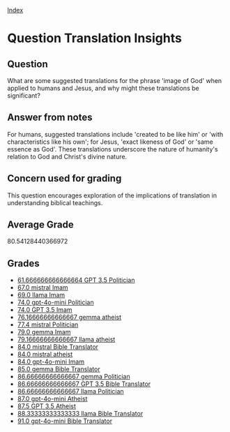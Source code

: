 
[Index](../../index.md)
# Question Translation Insights
## Question
What are some suggested translations for the phrase 'image of God' when applied to humans and Jesus, and why might these translations be significant?

## Answer from notes
For humans, suggested translations include 'created to be like him' or 'with characteristics like his own'; for Jesus, 'exact likeness of God' or 'same essence as God'. These translations underscore the nature of humanity's relation to God and Christ's divine nature.

## Concern used for grading
This question encourages exploration of the implications of translation in understanding biblical teachings.

## Average Grade
80.54128440366972

## Grades
 * [61.666666666666664 GPT 3.5 Politician](../answers/GPT_3.5_Politician/Translation_Insights.md)
 * [67.0 mistral Imam](../answers/mistral_Imam/Translation_Insights.md)
 * [69.0 llama Imam](../answers/llama_Imam/Translation_Insights.md)
 * [74.0 gpt-4o-mini Politician](../answers/gpt-4o-mini_Politician/Translation_Insights.md)
 * [74.0 GPT 3.5 Imam](../answers/GPT_3.5_Imam/Translation_Insights.md)
 * [76.16666666666667 gemma atheist](../answers/gemma_atheist/Translation_Insights.md)
 * [77.4 mistral Politician](../answers/mistral_Politician/Translation_Insights.md)
 * [79.0 gemma Imam](../answers/gemma_Imam/Translation_Insights.md)
 * [79.16666666666667 llama atheist](../answers/llama_atheist/Translation_Insights.md)
 * [84.0 mistral Bible Translator](../answers/mistral_Bible_Translator/Translation_Insights.md)
 * [84.0 mistral atheist](../answers/mistral_atheist/Translation_Insights.md)
 * [84.0 gpt-4o-mini Imam](../answers/gpt-4o-mini_Imam/Translation_Insights.md)
 * [85.0 gemma Bible Translator](../answers/gemma_Bible_Translator/Translation_Insights.md)
 * [86.66666666666667 gemma Politician](../answers/gemma_Politician/Translation_Insights.md)
 * [86.66666666666667 GPT 3.5 Bible Translator](../answers/GPT_3.5_Bible_Translator/Translation_Insights.md)
 * [86.66666666666667 llama Politician](../answers/llama_Politician/Translation_Insights.md)
 * [87.0 gpt-4o-mini Atheist](../answers/gpt-4o-mini_Atheist/Translation_Insights.md)
 * [87.5 GPT 3.5 Atheist](../answers/GPT_3.5_Atheist/Translation_Insights.md)
 * [88.33333333333333 llama Bible Translator](../answers/llama_Bible_Translator/Translation_Insights.md)
 * [91.0 gpt-4o-mini Bible Translator](../answers/gpt-4o-mini_Bible_Translator/Translation_Insights.md)
